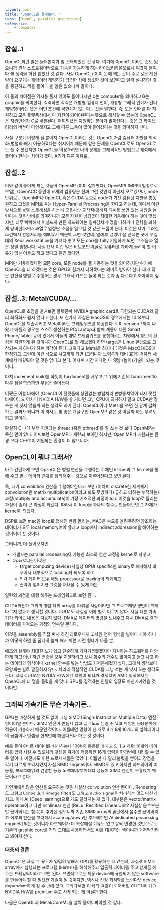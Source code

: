 ```yaml
---
layout: post
title: "OpenCL을 들춰보며.."
tags: [OpenCL, parallel processing]
categories:
    - computer
---
```


## 잡설..1

OpenCL이란 말은 들어본지가 참 오래되었던 것 같다. 여기에 OpenGL이라는 것도 있으니까 뭔가 소프트웨어적으로 가속을 가능하게 하는 라이브러리쯤으로나 여겼지 들여다 볼 생각을 하진 않았던 것 같다. 사실 OpenCL/GL이 눈에 띄는 곳이 주로 많은 계산량이 요구되는 게임이라 게임하기 급급한 차에 생소한 것이 보인다고 덜컥 설치하던 것을 중단하고 책을 들여다 볼 일은 없으니까 말이다. 

이 둘의 차이점은 약자를 풀지 않아도 들어나지만 C는 computer를 의미하고 G는 graphic을 의미한다. 직역하면 각각은 개방형 컴퓨터 언어, 개방형 그래픽 언어가 된다. 개방형이라는 뜻은 어떤 조건에 국한되지 않는다는 것을 말한다. 즉, 모든 언어를 다 지원하고 모든 플랫폼상에서 다 지원이 되어야된다는 뜻으로 해석할 수 있는데 OpenCL은 지원언어가 C로 국한된다. 어찌되었든 지원하는 분야가 많아진다는 것은 그 라이브러리의 버전이 다양해지고 그에 따른 노동이 많이 들어갔다는 것을 의미하지 싶다. 

사실 구분이 이렇게 될 뿐이지 OpenGL이라는 것도 OpenCL처럼 컴퓨터 자원을 최적화(병렬화)해서 이용하겠다는 취지이기 때문에 같은 문제를 OpenCL로도 OpenGL로도 풀 수 있겠지만 OpenGL을 이용하려면 나의 문제를 그래픽적인 방법으로 해석해서 풀어야 한다는 차이가 있다. API가 다른 이유로.

## 잡설..2

이와 같이 놓이게 되는 것들이 OpenMP (이미 살펴봤다), OpenMPI (MPI의 일종으로 보임), OpenACC 등인데 요새의 컴퓨팅은 진짜 그런 것인지 아닌지 모르겠으나, node 단위로는 OpenMP나 OpenCL 혹은 CUDA 등으로 node가 가진 컴퓨팅 자원을 총동원하고 그것을 MPI로 묶는 Hyper-Parallel Processing을 한다고 하는데, 어디서 이런 방식으로 병렬 프로세싱을 하는지 모르지만 공학적/경제적 의미로 보면 있는 지원을 놀린다는 것은 낭비를 의미하니까 모든 자원을 남김없이 최대한 가동해야 하는 것이 맞겠지만, 너무 빡빡해서 어설프게 만든 하드웨어는 일찌감치 수명을 다하거나 전력을 과하게 낭비한다거나 과열로 엄청난 소음을 일으킬 것 같은 느낌이 든다. 이것은 내가 그러한 조건에서 병렬처리를 해보았기 때문에 그런 것인데, 일례로 냉방이 잘 안되는 곳에 수십대의 Xeon workstation을 가져다 놓고 모든 core를 fully 기동하게 되면 그 소음과 열은 정말 엄청나다. 사실 요새 이런 일은 비트코인 채굴로 컴퓨터를 과하게 돌려야 할 이유가 없는 이들도 하고 있다고 듣긴 했다만. 

MPI만 기동하겠다면 모든 core, 모든 node를 풀 가동하는 것을 의미하지만 여기에 OpenCL을 더 하겠다는 것은 GPU의 힘까지 더하겠다는 의미로 받아야 한다. 대개 많은 연산을 병렬로 수행하는 경우 그래픽 카드는 놀게 되는 것과 좀 다르다고 봐야하지 싶다. 

## 잡설..3: Metal/CUDA/...

OpenCL로 초점을 옮겨보면 플랫폼이 NVIDIA graphic card로 국한되는 CUDA와 달리 최적화가 쉽지 않다고 한다. 또 한가지 사실은 MacOS의 경우에서는 10.14부터 OpenCL을 퇴출시키고 Metal이라는 프레임워크를 제공한다. 이미 version 2까지 나왔고 애플의 경우는 스스로 생산하는 PC/Laptop과 함께 계통이 다른 Smart Phone/Tablet 등이 있어서 이들의 개발 프레임워크를 통합하려는 치원에서 별도의 환경을 지원하게 된 것이니까 OpenCL로 뭘 해보겠다 하면 target은 Linux 환경으로 고착되는 게 아닌가 하는 생각이 든다. 그렇다고 Metal을 하자니 이것은 MacOS/iOS에 한정되고. 그런데 이런 식으로 사고하게 되면 (그러니까 노력투자 대비 효과) 컴퓨터 세계에서 배워둬야 할 것은 없다고 본다. 어차피 시간 지나면 다 옛날 (놀이)기술이 되는 것이니.

마치 increment build를 하듯이 fundament를 세우고 그 위에 기존의 fundament와 다른 점을 학습하면 부담은 줄어든다.

어쨌든 이럴 바에야 (OpenCL이 플랫폼에 상관없는 병렬처리 만병통치약이 되지 못할 바에야), 또 어차피 NVIDIA H/W를 쓸 거라면 그냥 CPU에 의지하지 말고 CUDA만 잘 쓰는 게 낫지 않을까 하는 생각도 하게 된다. OpenCL이나 Metal을 쓰면 한 단계 걸쳐가는 결과가 되니까 이 역시도 빛 좋은 개살구인 OpenMP 같은 것 아닐까 하는 우려도 되고 말이다.

확실히 C++11 부터 지원되는 thread (혹은 pthread)를 잘 쓰는 것 보다 OpenMP는 못한 면이 있다. 어찌보면 OpenMP가 세련되 보이긴 하지만, Open MP가 지원되는 환경 보다 C++11이 지원되는 환경이 더 많으니까.

## OpenCL이 뭐냐 그래서?

아주 간단하게 보면 OpenCL은 병렬 연산을 수행하는 주체인 kernel과 그 kernel을 통해 주고 받는 데이터 관계를 정의해주는 것으로 이루어진다고 보면 된다. 

즉, 내가 convolution 연산을 수행해야한다고 보면 (어차피 discrete한 세계에서 convolution은 matrix multiplication이라고 봐도 무방하다) 곱하고 더하는(누적하는) 과정(multiply and accumulate)이 가장 기초적인 과정이 되고 이것을 loop로 돌리는 과정이 좀 더 큰 과정이 되겠다. 따라서 이 loop을 하나의 함수로 만들어보면 그 자체가 kernel이 되겠다.

DSP로 보면 mac을 loop로 정해진 만큼 돌리는, MAC은 속도를 올려주려면 참조하는 데이터가 모두 local memory여야 할테고 loop에서 indirect addression을 해야하는 것이어야 할 것이다. 

그러니까, 더 풀어보자면 

- 개발자는 parallel processing이 가능한 최소의 연산 과정을 kernel로 짜넣고, 
- OpenCL은 이것을 
   - target computing device (사실상 GPU) specific한 binary로 해석해서 바뀌어서 내부적으로 loading이 되도록 하고
   - 입력 데이터 모두 해당 processor로 loading이 되게하고 
   - 출력이 얻어지면 그것을 꺼내올 수 있게 하는 

일련의 과정을 대행 해주는 프레임워크로 보면 된다. 

CUDA라든가 그외의 병렬 처리 array를 다뤄본 사람이라면 그 프로그래밍 방법이 크게 다르지 않다고 생각할 것이다. CUDA도 사실상 이와 별로 다르지 않다. 사실 다른 가속기가 되어도 내용은 다르지 않다. DMA로 데이터와 명령을 보내주고 다시 DMA로 결과 데이터를 가져오는 과정의 연속일 뿐이다. 

이것을 assembly를 직접 써서 하긴 괴로우니까 고차원 언어 형식을 빌어다 써야 하니까 어떻게 하면 좀 폼나게 쓸까 해서 이런 저런 형태가 나올 뿐. 

애초의 설계야 최대한 쓰기 쉽고 단순하게 가져가려했겠지만 지원하는 하드웨어를 다양하게 하고 이런 저런 변종을 모두 지원하려고 보니 함수의 개수도 많아지고 들고 나고 하는 데이터의 형식이나 kernel 함수를 넣는 방법도 지저분해졌지 싶다. 그래서 생각보다 모양새는 별로 깔끔하지 않다. 차라리 직설적인 CUDA를 그냥 쓰는 게 낫지 하는 생각도 든다. 사실 CUDA는 NVDIA H/W에만 지원이 되니까 경쟁자인 AMD 입장에서는 OpenCL에 더 열을 올렸을 게 맞다. GPU를 집적하는 인텔의 입장도 마찬가지였을 것이다만. 

## 그래픽 가속기든 무슨 가속기든..

GPU는 거창하게 볼 것도 없이 그냥 SIMD (Single Instruction Multiple Data) 엔진 덩어리일 뿐이다. SIMD 엔진이 만들기 쉽고 집적도도 높일 수 있고 다양한 응용분야에 적용이 가능하기 때문인 것이다. 이를테면 명령어 한 개로 4개 8개 16개...의 입력데이터의 곱셈이나 덧셈을 한꺼번에 해낸다거나 하는 것 말이다. 

예를 들어 8비트 데이터를 처리하는데 128b의 통로를 가지고 있다고 하면 16개의 데이터를 입력 시킬 수 있으니까 덧셈을 여기에 적용하면 16개 입력을 한꺼번에 처리할 수 있듯 말이다. 예전에도 이런 프로세서들은 많았다. 이름만 다 달리 불렸을 뿐이고 장점을 각기 다르게 부각시켰지 사실 SIMD engine이다. MIMD도 있고 하지만 하드웨어의 이용률, 프로그래밍의 간결함 등등 노력대비/투자대비 성능이 SIMD 엔진이 우월했기 때문이라고 본다.

자연계에서 많은 연산을 요구하는 것은 사실상 convolution 연산 뿐이다. Rendering도 그렇고 Lense 효과 (image filter)도 그렇고 audio signal을 처리하는 것도 마찬가지고. 이게 AI (Deep learning)으로 가도 달라지는 게 없다. 대부분은 vector/matrix operation이고 다만 nonlinear 연산 (ReLu: Rectified Linear Unit? 사실상 음수부분만 끊어버리는 함수)이 추가된 정도니까 기존 SIMD array의 끝단에서 음수면 끊어버리고 이후의 연산을 고려해서 scale up/down만 추가해주면 AI dedicated processing engine이 되는 것이니까 하드웨어가 더 복잡해질 이유도 없고 살짝 변경한 것만으로도 기존의 graphic core를 거의 그대로 사용하면서도 AI를 대응하는 셈이니까 거저먹기라고 봐야지 싶다.

### 대충의 결론

OpenCL은 사실 그 용도가 엄밀히 말해서 GPU를 활용하는 데 있는데, 사실상 SIMD array에서 실행되는 프로그램 (kernel)을 해석해주고 입출력 데이터를 주고 받게끔 해주는 프레임웍이라고 보면 된다. 표면적으로는 특정 device에 국한되지 않는 software를 만들어야 할 때 필요한 기술이 될 것이다만, 역시나 진정 최적화를 노린다면 device dependent하게 갈 수 밖에 없고, 그러다보면 이 바닥 표준이 되어버린 CUDA로 가고 NVIDIA H/W를 premium 주고 사게 되는 게 아닐까 한다. 

다음은 OpenGL과 Metal/CoreML을 살짝 들여다봐야할 것 같다.